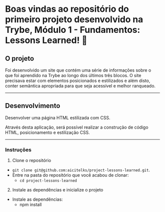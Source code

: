 # Boas vindas ao repositório do primeiro projeto desenvolvido na Trybe, Módulo 1 - Fundamentos: Lessons Learned! 🚀

## O projeto

Foi desenvolvido um site que contém uma série de informações sobre o que foi aprendido na Trybe ao longo dos últimos três blocos. O site precisava estar com elementos posicionados e estilizados e além disto, conter semântica apropriada para que seja acessível e melhor ranqueado.

---

## Desenvolvimento

Desenvolver uma página HTML estilizada com CSS.

Através desta aplicação, será possível realizar a construção de código HTML, posicionamento e estilização CSS.

---

### Instruções

1. Clone o repositório
  * `git clone git@github.com:aicitelks/project-lessons-learned.git`.
  * Entre na pasta do repositório que você acabou de clonar:
    * `cd project-lessons-learned`

2. Instale as dependências e inicialize o projeto
  * Instale as dependências:
    * npm install


